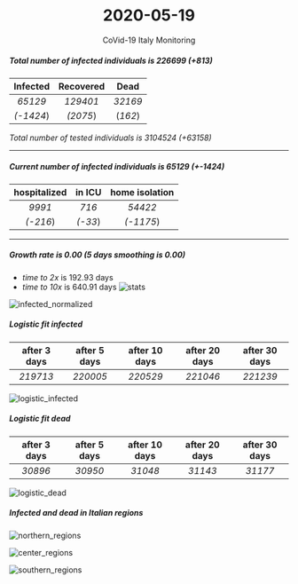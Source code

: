<div align='center'>

# 2020-05-19
CoVid-19 Italy Monitoring
</div>

##### Total number of infected individuals is 226699 (+813)
Infected | Recovered | Dead
:---: | :---: | :---:
*65129* | *129401* | *32169*
*(-1424*) | *(2075*) | (*162*)

*Total number of tested individuals is 3104524 (+63158)*
***
##### Current number of infected individuals is 65129 (+-1424)
hospitalized | in ICU | home isolation
:---: | :---: | :---:
*9991* |*716* |*54422*
*(-216*) |*(-33*) |*(-1175*)
***
##### Growth rate is 0.00 (5 days smoothing is 0.00)
- *time to 2x* is 192.93 days
- *time to 10x* is 640.91 days
![stats][stats]

![infected_normalized][infected_normalized]

##### Logistic fit infected
after 3 days | after 5 days | after 10 days | after 20 days | after 30 days
:---: | :---: | :---: | :---: | :---:
*219713* |*220005* |*220529* |*221046* |*221239*


![logistic_infected][logistic_infected]

##### Logistic fit dead
after 3 days | after 5 days | after 10 days | after 20 days | after 30 days
:---: | :---: | :---: | :---: | :---:
*30896* |*30950* |*31048* |*31143* |*31177*


![logistic_dead][logistic_dead]


##### Infected and dead in Italian regions


![northern_regions][northern_regions]


![center_regions][center_regions]


![southern_regions][southern_regions]

[stats]: stats.png
[infected_normalized]: infected_normalized.png
[logistic_infected]: logistic_infected.png
[logistic_dead]: logistic_dead.png
[northern_regions]: northern_regions.png
[center_regions]: center_regions.png
[southern_regions]: southern_regions.png
